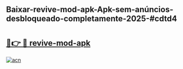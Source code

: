 ## Baixar-revive-mod-apk-Apk-sem-anúncios-desbloqueado-completamente-2025-#cdtd4

# <h2><a href="https://ainizakaria.my?title=revive-mod-apk&ref=20M">🔗👉 🔴 revive-mod-apk</a></h2>

[![acn](https://github.com/user-attachments/assets/0f9c940e-d8b0-45ae-aac7-cd30a18b3e1c)](https://ainizakaria.my?title=revive-mod-apk&ref=20M)

